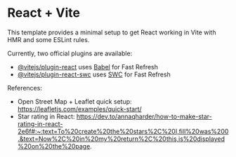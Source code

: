 # React + Vite

This template provides a minimal setup to get React working in Vite with HMR and some ESLint rules.

Currently, two official plugins are available:

- [@vitejs/plugin-react](https://github.com/vitejs/vite-plugin-react/blob/main/packages/plugin-react/README.md) uses [Babel](https://babeljs.io/) for Fast Refresh
- [@vitejs/plugin-react-swc](https://github.com/vitejs/vite-plugin-react-swc) uses [SWC](https://swc.rs/) for Fast Refresh

References:
- Open Street Map + Leaflet quick setup: https://leafletjs.com/examples/quick-start/
- Star rating in React: https://dev.to/annaqharder/how-to-make-star-rating-in-react-2e6f#:~:text=To%20create%20the%20stars%2C%20I,fill%20was%200.&text=Now%2C%20in%20my%20return%2C%20this,is%20displayed%20on%20the%20page.

